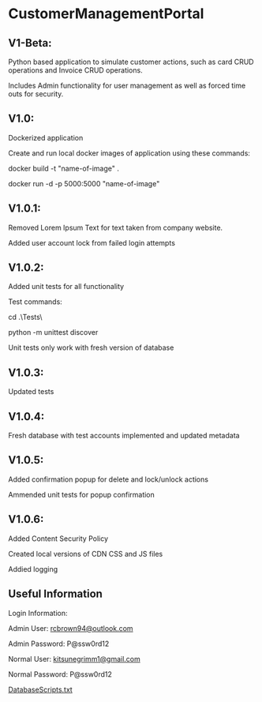 ﻿# CustomerManagementPortal

V1-Beta:
-----------------------------------------------------------
Python based application to simulate customer actions, such as card CRUD operations and Invoice CRUD operations.

Includes Admin functionality for user management as well as forced time outs for security.

V1.0:
-----------------------------------------------------------
Dockerized application

Create and run local docker images of application using these commands:

docker build -t "name-of-image" .

docker run -d -p 5000:5000 "name-of-image"

V1.0.1:
------------------------------------------------------------
Removed Lorem Ipsum Text for text taken from company website.

Added user account lock from failed login attempts

V1.0.2:
------------------------------------------------------------
Added unit tests for all functionality

Test commands:

cd .\Tests\

python -m unittest discover

Unit tests only work with fresh version of database

V1.0.3:
------------------------------------------------------------
Updated tests

V1.0.4:
------------------------------------------------------------
Fresh database with test accounts implemented and updated metadata

V1.0.5:
------------------------------------------------------------
Added confirmation popup for delete and lock/unlock actions

Ammended unit tests for popup confirmation

V1.0.6:
------------------------------------------------------------
Added Content Security Policy

Created local versions of CDN CSS and JS files

Addied logging

Useful Information
-------------------------------------------------------------
Login Information:

Admin User: rcbrown94@outlook.com

Admin Password: P@ssw0rd12

Normal User: kitsunegrimm1@gmail.com

Normal Password: P@ssw0rd12

[DatabaseScripts.txt](https://github.com/Taimu-Ko/CustomerManagementPortal/files/9506315/DatabaseScripts.txt)

